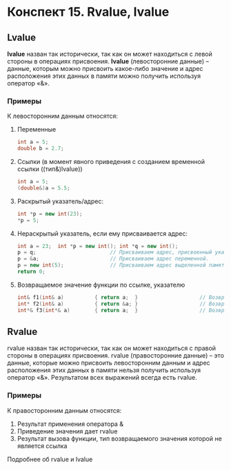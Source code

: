 # Конспект 15. Rvalue, lvalue

## Lvalue
**lvalue** назван так исторически, так как он может находиться с левой стороны в операциях присвоения.
**lvalue** (левосторонние данные) – данные, которым можно присвоить какое-либо значение и адрес расположения этих данных в памяти можно получить используя оператор «&».
### Примеры
К левосторонним данным относятся:
1. Переменные
   ```c++ 
   int a = 5;
   double b = 2.7;
2. Ссылки (в момент явного приведения с созданием временной ссылки ((тип&)lvalue))
   ```c++
   int a = 5;
   (double&)a = 5.5;
3. Раскрытый указатель/адрес: 
   ```c++ 
   int *p = new int(23);
   *p = 5;
4. Нераскрытый указатель, если ему присваивается адрес:
   ```c++
   int a = 23;  int *p = new int(); int *q = new int();
   p = q;                        // Присваиваем адрес, присвоенный указателю q.
   p = &a;                       // Присваиваем адрес переменной.
   p = new int(5);               // Присваиваем адрес выделенной памяти.
   return 0;
5. Возвращаемое значение функции по ссылке, указателю
   ```c++
   int& f1(int& a)          { return a;  }                    // Возвращает ссылочную переменную.
   int* f2(int& a)          { return &a; }                    // Возвращает адрес, на который ссылается ссылка.
   int*& f3(int*& a)        { return a;  }                    // Возвращает ссылочную переменную указатель.


## Rvalue
rvalue назван так исторически, так как он может находиться с правой стороны в операциях присвоения. 
rvalue (правосторонние данные) – это данные, которые можно присвоить левосторонним данным и адрес расположения этих данных в памяти нельзя получить используя оператор «&».
Результатом всех выражений всегда есть rvalue. 

### Примеры
К правосторонним данным относятся:
1. Результат применения оператора &
2. Приведение значения дает rvalue
3. Результат вызова функции, тип возвращаемого значения которой не является ссылка

Подробнее об rvalue и lvalue
